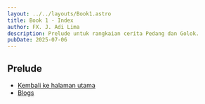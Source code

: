 ```yaml
---
layout: ../../layouts/Book1.astro
title: Book 1 - Index
author: FX. J. Adi Lima
description: Prelude untuk rangkaian cerita Pedang dan Golok.
pubDate: 2025-07-06
---
```


## <i class="fa fa-book"></i> Prelude


- [Kembali ke halaman utama](/)
- [Blogs](/blog)


